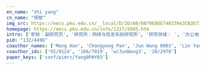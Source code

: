 ```yaml
---
en_name: "zhi yang"
cn_name: "杨智"
img_src: https://eecs.pku.edu.cn/__local/D/2D/A0/0879E86E74833943CB2E732967E_9A3C38CC_BD6.vsb?e=.jpg
homepage: https://eecs.pku.edu.cn/info/1337/5945.htm
intro: ['职称：副研究员', '研究所：网络与信息系统研究所', '研究领域： ', '办公电话：86-10-62755342', '电子邮件：yangzhi@pku.edu.cn', '个人主页： ']
pid: "132/4496"
coauthor_names: ['Meng Han', 'Changyong Pan', 'Jun Wang 0003', 'Lin Yang']
coauthor_ids: ['91/9124', '166/7019', 'w/JunWang3', '20/2970']
paper_keys: ['conf/pimrc/Yang0PHY03']
---
```

